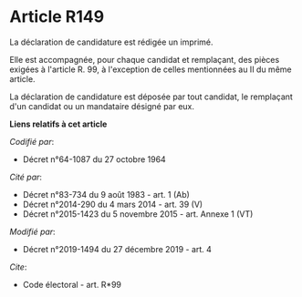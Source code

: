 # Article R149

La déclaration de candidature est rédigée un imprimé.

Elle est accompagnée, pour chaque candidat et remplaçant, des pièces exigées à l'article R. 99, à l'exception de celles
mentionnées au II du même article.

La déclaration de candidature est déposée par tout candidat, le remplaçant d'un candidat ou un mandataire désigné par eux.

**Liens relatifs à cet article**

_Codifié par_:

  - Décret n°64-1087 du 27 octobre 1964

_Cité par_:

  - Décret n°83-734 du 9 août 1983 - art. 1 (Ab)
  - Décret n°2014-290 du 4 mars 2014 - art. 39 (V)
  - Décret n°2015-1423 du 5 novembre 2015 - art. Annexe 1 (VT)

_Modifié par_:

  - Décret n°2019-1494 du 27 décembre 2019 - art. 4

_Cite_:

  - Code électoral - art. R*99

